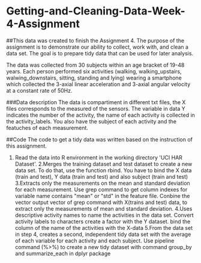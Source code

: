 # Getting-and-Cleaning-Data-Week-4-Assignment

##This data was created to finish the Assignment 4. 
The purpose of the assignment is to demonstrate our ability to collect, work with, and clean a data set. The goal is to prepare tidy data that can be used for later analysis.

The data was collected from 30 subjects within an age bracket of 19-48 years. Each person performed six activities (walking, walking_upstairs, walwing_downstairs, sitting, standing and lying) wearing a smartphone which collected the 
3-axial linear acceleration and 3-axial angular velocity at a constant rate of 50Hz. 

###Data description
The data is compartiment in different txt files, the X files corresponds to the measured of the sensors. The variable in data Y indicates the number of the activity, the name of each activity is collected in the activity_labels. 
You also have the subject of each activity and the featuches of each measurement. 

##Code
The code to get a tidy data was written based on the instruction of this assignment.
1. Read the data into R environment in the working directory 'UCI HAR Dataset'. 
2.Merges the training dataset and test dataset to create a new data set. To do that, use the function rbind. You have to bind the X data (train and test), Y data (train and test) and also subject (train and test)
3.Extracts only the measurements on the mean and standard deviation for each measurement.  Use grep command to get column indexes for variable name contains "mean" or "std" in the feature file. Conbine the vector output vector of grep command with X(trains and test) data, to extract only the measurements of mean and standard deviation. 
4.Uses descriptive activity names to name the activities in the data set.  Convert activity labels to characters create a factor with the Y dataset. bind the column of the name of the activities with the X-data
5.From the data set in step 4, creates a second, independent tidy data set with the average of each variable for each activity and each subject. Use pipeline command (%>%) to create a new tidy dataset with command group_by and summarize_each in dplyr package


